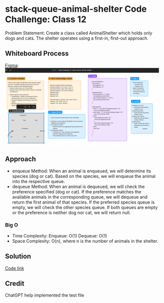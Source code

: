 
# stack-queue-animal-shelter Code Challenge: Class 12
Problem Statement:
Create a class called AnimalShelter which holds only dogs and cats. The shelter operates using a first-in, first-out approach.

## Whiteboard Process
[Figma](https://www.figma.com/board/xU5peXTU9oKKberpSxI45e/Code-Challenge-12%3A-stack-queue-animal-shelter?node-id=10902-56&t=y18J5keeiMaOB4HT-0): ![alt text](image.png)

## Approach
-  enqueue Method:
When an animal is enqueued, we will determine its species (dog or cat).
Based on the species, we will enqueue the animal into the respective queue.
- dequeue Method:
When an animal is dequeued, we will check the preference specified (dog or cat).
If the preference matches the available animals in the corresponding queue, we will dequeue and return the first animal of that species.
If the preferred species queue is empty, we will check the other species queue.
If both queues are empty or the preference is neither dog nor cat, we will return null.

### Big O
- Time Complexity:
Enqueue: O(1)
Dequeue: O(1)
- Space Complexity: O(n), where n is the number of animals in the shelter.

## Solution
[Code link](./animalShelter.js)

## Credit
ChatGPT help implemented the test file
